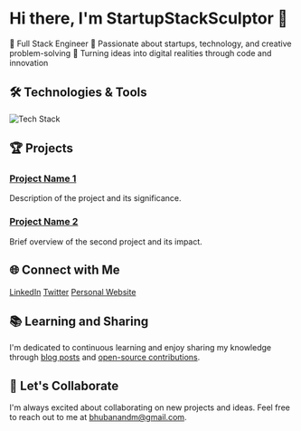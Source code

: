 # Hi there, I'm StartupStackSculptor 👋

🚀 Full Stack Engineer
🌱 Passionate about startups, technology, and creative problem-solving
🎨 Turning ideas into digital realities through code and innovation

## 🛠️ Technologies & Tools

![Tech Stack](https://img.shields.io/badge/Tech%20Stack-HTML%20|%20CSS%20|%20JavaScript%20|%20React%20|%20Node.js%20|%20Express%20|%20Python%20|%20MySQL%20|%20...-blue)

## 🏆 Projects

### [Project Name 1](link-to-repo)
Description of the project and its significance.

### [Project Name 2](link-to-repo)
Brief overview of the second project and its impact.

## 🌐 Connect with Me

[LinkedIn](https://www.linkedin.com/in/bmishra19/)
[Twitter](https://twitter.com/bhuban2dev/)
[Personal Website](https://www.bhuban.tech)

## 📚 Learning and Sharing

I'm dedicated to continuous learning and enjoy sharing my knowledge through [blog posts](https://www.bhuban.tech) and [open-source contributions](https://github.com/4mishra).

## 🤝 Let's Collaborate

I'm always excited about collaborating on new projects and ideas. Feel free to reach out to me at [bhubanandm@gmail.com](mailto:bhubanandm@gmail.com).
